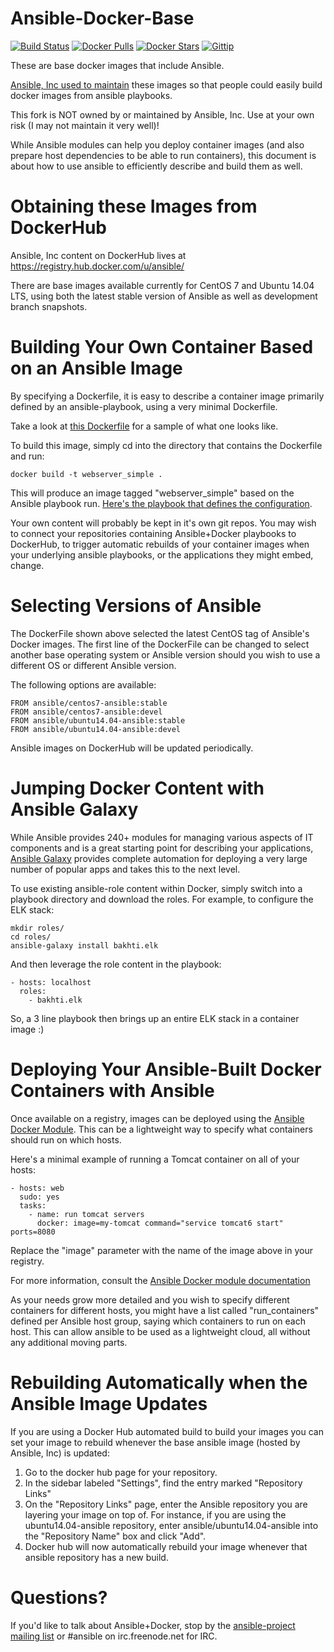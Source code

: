 Ansible-Docker-Base
===================
[![Build Status](http://img.shields.io/travis/trinitronx/ansible-base.svg)](https://travis-ci.org/trinitronx/ansible-base)
[![Docker Pulls](https://img.shields.io/docker/pulls/trinitronx/ansible-base.svg)](https://hub.docker.com/r/trinitronx/ansible-base)
[![Docker Stars](https://img.shields.io/docker/stars/trinitronx/ansible-base.svg)](https://hub.docker.com/r/trinitronx/ansible-base)
[![Gittip](http://img.shields.io/gittip/trinitronx.svg)](https://www.gittip.com/trinitronx)

These are base docker images that include Ansible.  

[Ansible, Inc used to maintain](https://github.com/ansible/ansible-docker-base#these-images-have-been-deprecated) these images so that people could easily build docker images from ansible playbooks.

This fork is NOT owned by or maintained by Ansible, Inc.  Use at your own risk (I may not maintain it very well)!

While Ansible modules can help you deploy container images (and also prepare host dependencies to be able to run containers), this document is about how to use ansible to efficiently describe and build them as well.

Obtaining these Images from DockerHub
=====================================

Ansible, Inc content on DockerHub lives at https://registry.hub.docker.com/u/ansible/

There are base images available currently for CentOS 7 and Ubuntu 14.04 LTS, using both the latest
stable version of Ansible as well as development branch snapshots.

Building Your Own Container Based on an Ansible Image
=====================================================

By specifying a Dockerfile, it is easy to describe a container image primarily defined by an ansible-playbook, using a very minimal Dockerfile.

Take a look at [this Dockerfile](https://github.com/ansible/ansible-docker-base/blob/master/examples/webserver-simple/Dockerfile) for a sample of what one looks like.

To build this image, simply cd into the directory that contains the Dockerfile and run:

    docker build -t webserver_simple .
    
This will produce an image tagged "webserver_simple" based on the Ansible playbook run.  [Here's the playbook that defines the configuration](https://github.com/ansible/ansible-docker-base/blob/master/examples/webserver-simple/ansible/site.yml).

Your own content will probably be kept in it's own git repos.  You may wish to connect your repositories containing Ansible+Docker playbooks to DockerHub, to trigger automatic rebuilds of your container
images when your underlying ansible playbooks, or the applications they might embed, change.

Selecting Versions of Ansible
=============================

The DockerFile shown above selected the latest CentOS tag of Ansible's Docker images.  The first line of the DockerFile can be changed to select another base operating system or Ansible version should you wish to use a different OS or different Ansible version.

The following options are available:

    FROM ansible/centos7-ansible:stable
    FROM ansible/centos7-ansible:devel
    FROM ansible/ubuntu14.04-ansible:stable
    FROM ansible/ubuntu14.04-ansible:devel
    
Ansible images on DockerHub will be updated periodically.

Jumping Docker Content with Ansible Galaxy
==========================================

While Ansible provides 240+ modules for managing various aspects of IT components and is a great starting point for describing your applications, [Ansible Galaxy](http://galaxy.ansible.com) provides complete automation for deploying a very large number of popular apps and takes this to the next level.

To use existing ansible-role content within Docker, simply switch into a playbook directory and download the roles.  For example, to configure the ELK stack:

    mkdir roles/
    cd roles/
    ansible-galaxy install bakhti.elk
   
And then leverage the role content in the playbook:

    - hosts: localhost
      roles:
        - bakhti.elk

So, a 3 line playbook then brings up an entire ELK stack in a container image :)

Deploying Your Ansible-Built Docker Containers with Ansible
===========================================================

Once available on a registry, images can be deployed using the [Ansible Docker Module](http://docs.ansible.com/docker_module.html).  This can be a lightweight
way to specify what containers should run on which hosts.

Here's a minimal example of running a Tomcat container on all of your hosts:

    - hosts: web
      sudo: yes
      tasks:
        - name: run tomcat servers
          docker: image=my-tomcat command="service tomcat6 start" ports=8080

Replace the "image" parameter with the name of the image above in your registry.

For more information, consult the [Ansible Docker module documentation](http://docs.ansible.com/docker_module.html)

As your needs grow more detailed and you wish to specify different containers for different hosts, 
you might have a list called "run_containers" defined per Ansible host group, saying which containers to run on each host.  This can allow ansible to be used as a lightweight cloud, all without any additional moving parts.

Rebuilding Automatically when the Ansible Image Updates
=======================================================

If you are using a Docker Hub automated build to build your images you can set
your image to rebuild whenever the base ansible image (hosted by Ansible, Inc) is updated:

1. Go to the docker hub page for your repository.
2. In the sidebar labeled "Settings", find the entry marked "Repository Links"
3. On the "Repository Links" page, enter the Ansible repository you are layering
   your image on top of.  For instance, if you are using the
   ubuntu14.04-ansible repository, enter ansible/ubuntu14.04-ansible
   into the "Repository Name" box and click "Add".
4. Docker hub will now automatically rebuild your image whenever that ansible
   repository has a new build.
   
Questions?
==========

If you'd like to talk about Ansible+Docker, stop by the [ansible-project mailing list](https://groups.google.com/forum/#!forum/ansible-project) or #ansible on irc.freenode.net for IRC.


